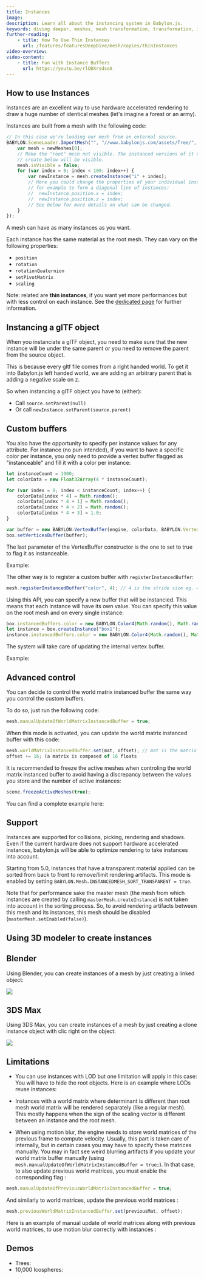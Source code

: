 ```yaml
---
title: Instances
image: 
description: Learn all about the instancing system in Babylon.js.
keywords: diving deeper, meshes, mesh transformation, transformation, instancing
further-reading:
    - title: How To Use Thin Instances
      url: /features/featuresDeepDive/mesh/copies/thinInstances
video-overview:
video-content:
    - title: Fun with Instance Buffers
      url: https://youtu.be/rlODXrsdseA
---
```


## How to use Instances
Instances are an excellent way to use hardware accelerated rendering to draw a huge number of identical meshes (let's imagine a forest or an army).

Instances are built from a mesh with the following code:

```javascript
// In this case we're loading our mesh from an external source.
BABYLON.SceneLoader.ImportMesh("", "//www.babylonjs.com/assets/Tree/", "tree.babylon", scene, function (newMeshes) {
    var mesh = newMeshes[0];
    // Make the "root" mesh not visible. The instanced versions of it that we
    // create below will be visible.
    mesh.isVisible = false;
    for (var index = 0; index < 100; index++) {
        var newInstance = mesh.createInstance("i" + index);
        // Here you could change the properties of your individual instance,
        // for example to form a diagonal line of instances:
        //  newInstance.position.x = index;
        //  newInstance.position.z = index;
        // See below for more details on what can be changed.
    }
});
```
A mesh can have as many instances as you want.

Each instance has the same material as the root mesh. They can vary on the following properties:
* ```position```
* ```rotation```
* ```rotationQuaternion```
* ```setPivotMatrix```
* ```scaling```

Note: related are **thin instances**, if you want yet more performances but with less control on each instance. See the [dedicated page](/features/featuresDeepDive/mesh/copies/thinInstances) for further information.

## Instancing a glTF object

When you instanciate a glTF object, you need to make sure that the new instance will be under the same parent or you need to remove the parent from the source object.

This is because every gltf file comes from a right handed world. To get it into Babylon.js left handed world, we are adding an arbitrary parent that is adding a negative scale on z.

So when instancing a glTF object you have to (either):
- Call `source.setParent(null)`
- Or call `newInstance.setParent(source.parent)`

## Custom buffers

You also have the opportunity to specify per instance values for any attribute. For instance (no pun intended), if you want to have a specific color per instance, you only need to provide a vertex buffer flagged as "instanceable" and fill it with a color per instance:

```javascript
let instanceCount = 1000;
let colorData = new Float32Array(4 * instanceCount);

for (var index = 0; index < instanceCount; index++) {
    colorData[index * 4] = Math.random();
    colorData[index * 4 + 1] = Math.random();
    colorData[index * 4 + 2] = Math.random();
    colorData[index * 4 + 3] = 1.0;
}

var buffer = new BABYLON.VertexBuffer(engine, colorData, BABYLON.VertexBuffer.ColorKind, false, false, 4, true);
box.setVerticesBuffer(buffer);
```

The last parameter of the VertexBuffer constructor is the one to set to true to flag it as instanceable.

Example: <Playground id="#8L50Q3#203" title="Custom Buffers Example 1" description="Simple example of custom buffers."/>

The other way is to register a custom buffer with `registerInstancedBuffer`:
```javascript
mesh.registerInstancedBuffer("color", 4); // 4 is the stride size eg. 4 floats here
```

Using this API, you can specify a new buffer that will be instancied. This means that each instance will have its own value. You can specify this value on the root mesh and on every single instance:

```javascript
box.instancedBuffers.color = new BABYLON.Color4(Math.random(), Math.random(), Math.random(), 1);
let instance = box.createInstance("box1");
instance.instancedBuffers.color = new BABYLON.Color4(Math.random(), Math.random(), Math.random(), 1);
```

The system will take care of updating the internal vertex buffer.

Example: <Playground id="#YPABS1#183" title="Custom Buffers Example 2" description="Simple example of custom buffers."/>

## Advanced control

You can decide to control the world matrix instanced buffer the same way you control the custom buffers.

To do so, just run the following code:
```javascript
mesh.manualUpdateOfWorldMatrixInstancedBuffer = true;
```

When this mode is activated, you can update the world matrix instanced buffer with this code:
```javascript
mesh.worldMatrixInstancedBuffer.set(mat, offset); // mat is the matrix you want to store at the given offset
offset += 16; (a matrix is composed of 16 floats
```

It is recommended to freeze the active meshes when controling the world matrix instanced buffer to avoid having a discrepancy between the values you store and the number of active instances:
```javascript
scene.freezeActiveMeshes(true);
```

You can find a complete example here: <Playground id="#HJGC2G" title="Instancing Advanced Control" description="Simple example of instancing advanced controls."/>

## Support

Instances are supported for collisions, picking, rendering and shadows. Even if the current hardware does not support hardware accelerated instances, babylon.js will be able to optimize rendering to take instances into account.

Starting from 5.0, instances that have a transparent material applied can be sorted from back to front to remove/limit rendering artifacts. This mode is enabled by setting `BABYLON.Mesh.INSTANCEDMESH_SORT_TRANSPARENT = true`.

Note that for performance sake the master mesh (the mesh from which instances are created by calling `masterMesh.createInstance`) is not taken into account in the sorting process. So, to avoid rendering artifacts between this mesh and its instances, this mesh should be disabled (`masterMesh.setEnabled(false)`).

## Using 3D modeler to create instances

## Blender

Using Blender, you can create instances of a mesh by just creating a linked object:

![](/img/how_to/use-instance/blender-linked-object.jpg)

## 3DS Max

Using 3DS Max, you can create instances of a mesh by just creating a clone instance object with clic right on the object:

![](/img/how_to/use-instance/3ds-linked-object.jpg)

## Limitations

* You can use instances with LOD but one limitation will apply in this case: You will have to hide the root objects.
Here is an example where LODs reuse instances:
<Playground id="#0720FC#10" title="Instances and LODs" description="Simple example of instancing and LODs."/>

* Instances with a world matrix where determinant is different than root mesh world matrix will be rendered separately (like a regular mesh). This mostly happens when the sign of the scaling vector is different between an instance and the root mesh.

* When using motion blur, the engine needs to store world matrices of the previous frame to compute velocity. Usually, this part is taken care of internally, but in certain cases you may have to specify these matrices manually. You may in fact see weird blurring artifacts if you update your world matrix buffer manually (using `mesh.manualUpdateOfWorldMatrixInstancedBuffer = true;`). In that case, to also update previous world matrices, you must enable the corresponding flag : 
```javascript
mesh.manualUpdateOfPreviousWorldMatrixInstancedBuffer = true;
```

And similarly to world matrices, update the previous world matrices :
```javascript
mesh.previousWorldMatrixInstancedBuffer.set(previousMat, offset);
```
Here is an example of manual update of world matrices along with previous world matrices, to use motion blur correctly with instances :
<Playground id="#HJGC2G#58" title="Instances previous matrices motion blur" description="Updating manually previous world matrices for instances to work with motion blur"/>

## Demos
- Trees: <Playground id="#YB006J#75" title="Instancing Trees Example" description="Simple example of instancing with trees."/>
- 10,000 Icospheres: <Playground id="#c2ynt9#12" title="10,000 Icospheres" description="Simple example of instancing with 10,000 icospheres."/>
